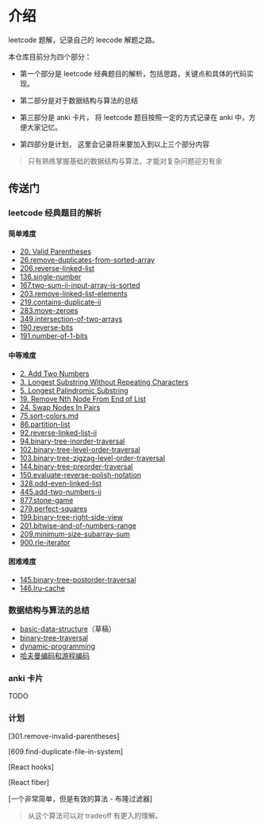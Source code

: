 # 介绍

leetcode 题解，记录自己的 leecode 解题之路。

本仓库目前分为四个部分：

- 第一个部分是 leetcode 经典题目的解析，包括思路，关键点和具体的代码实现。

- 第二部分是对于数据结构与算法的总结

- 第三部分是 anki 卡片， 将 leetcode 题目按照一定的方式记录在 anki 中，方便大家记忆。

- 第四部分是计划， 这里会记录将来要加入到以上三个部分内容

> 只有熟练掌握基础的数据结构与算法，才能对复杂问题迎刃有余

## 传送门

### leetcode 经典题目的解析

#### 简单难度

- [20. Valid Parentheses](./problems/validParentheses.md)
- [26.remove-duplicates-from-sorted-array](./problems/26.remove-duplicates-from-sorted-array.md)
- [206.reverse-linked-list](./problems/206.reverse-linked-list.md)
- [136.single-number](./problems/136.single-number.md)
- [167.two-sum-ii-input-array-is-sorted](./problems/167.two-sum-ii-input-array-is-sorted.md)
- [203.remove-linked-list-elements](./problems/203.remove-linked-list-elements.md)
- [219.contains-duplicate-ii](./problems/219.contains-duplicate-ii.md)
- [283.move-zeroes](./problems/283.move-zeroes.md)
- [349.intersection-of-two-arrays](./problems/349.intersection-of-two-arrays.md)
- [190.reverse-bits](./problems/190.reverse-bits.md)
- [191.number-of-1-bits](./problems/191.number-of-1-bits.md)

#### 中等难度

- [2. Add Two Numbers](./problems/addTwoNumbers.md)
- [3. Longest Substring Without Repeating Characters](./problems/longestSubstringWithoutRepeatingCharacters.md)
- [5. Longest Palindromic Substring](./problems/longestPalindromicSubstring.md)
- [19. Remove Nth Node From End of List](./problems/removeNthNodeFromEndofList.md)
- [24. Swap Nodes In Pairs](./problems/swapNodesInPairs.md)
- [75.sort-colors.md](./problems/75.sort-colors.md)
- [86.partition-list](./problems/86.partition-list.md)
- [92.reverse-linked-list-ii](./problems/92.reverse-linked-list-ii.md)
- [94.binary-tree-inorder-traversal](./problems/94.binary-tree-inorder-traversal.md)
- [102.binary-tree-level-order-traversal](./problems/102.binary-tree-level-order-traversal.md)
- [103.binary-tree-zigzag-level-order-traversal](./problems/103.binary-tree-zigzag-level-order-traversal.md)
- [144.binary-tree-preorder-traversal](./problems/144.binary-tree-preorder-traversal.md)
- [150.evaluate-reverse-polish-notation](./problems/150.evaluate-reverse-polish-notation.md)
- [328.odd-even-linked-list](./problems/328.odd-even-linked-list.md)
- [445.add-two-numbers-ii](./problems/445.add-two-numbers-ii.md)
- [877.stone-game](./problems/877.stone-game.md)
- [279.perfect-squares](./problems/279.perfect-squares.md)
- [199.binary-tree-right-side-view](./problems/199.binary-tree-right-side-view.md)
- [201.bitwise-and-of-numbers-range](./problems/201.bitwise-and-of-numbers-range.md)
- [209.minimum-size-subarray-sum](./problems/209.minimum-size-subarray-sum.md)
- [900.rle-iterator](./problems/900.rle-iterator.md)

#### 困难难度

- [145.binary-tree-postorder-traversal](./problems/145.binary-tree-postorder-traversal.md)
- [146.lru-cache](./problems/146.lru-cache.md)

### 数据结构与算法的总结

- [basic-data-structure](./thinkings/basic-data-structure.md)（草稿）
- [binary-tree-traversal](./thinkings/binary-tree-traversal.md)
- [dynamic-programming](./thinkings/dynamic-programming.md)
- [哈夫曼编码和游程编码](./thinkings/run-length-encode-and-huffman-encode.md)

### anki 卡片

TODO

### 计划

[301.remove-invalid-parentheses]

[609.find-duplicate-file-in-system]

[React hooks]

[React fiber]

[一个非常简单，但是有效的算法 - 布隆过滤器]

> 从这个算法可以对 tradeoff 有更入的理解。
